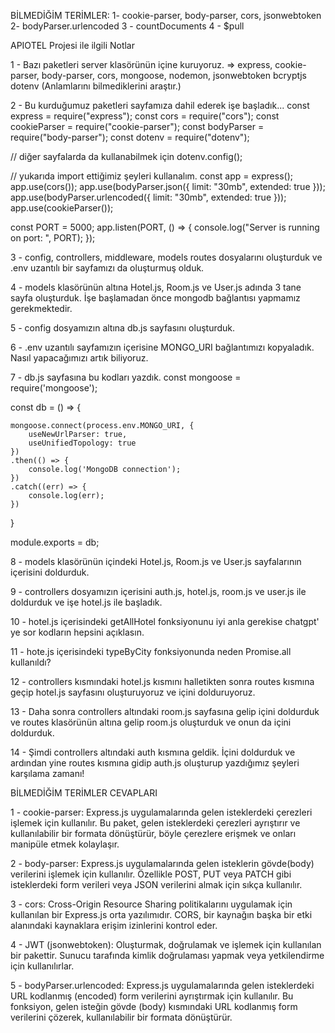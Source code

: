 BİLMEDİĞİM TERİMLER:
 1- cookie-parser, body-parser, cors, jsonwebtoken
 2- bodyParser.urlencoded
 3 - countDocuments
 4 - $pull




APIOTEL Projesi ile ilgili Notlar

1 - Bazı paketleri server klasörünün içine kuruyoruz. => express, cookie-parser, body-parser, cors, mongoose, nodemon, jsonwebtoken bcryptjs dotenv (Anlamlarını bilmediklerini araştır.)


2 - Bu kurduğumuz paketleri sayfamıza dahil ederek işe başladık...
const express = require("express");
const cors = require("cors");
const cookieParser = require("cookie-parser");
const bodyParser = require("body-parser");
const dotenv = require("dotenv");

// diğer sayfalarda da kullanabilmek için
dotenv.config();

// yukarıda import ettiğimiz şeyleri kullanalım.
const app = express();
app.use(cors());
app.use(bodyParser.json({ limit: "30mb", extended: true }));
app.use(bodyParser.urlencoded({ limit: "30mb", extended: true }));
app.use(cookieParser());

const PORT = 5000;
app.listen(PORT, () => {
  console.log("Server is running on port: ", PORT);
});



3 - config, controllers, middleware, models routes dosyalarını oluşturduk ve .env uzantılı bir sayfamızı da oluşturmuş olduk.

4 - models klasörünün altına Hotel.js, Room.js ve User.js adında 3 tane sayfa oluşturduk. İşe başlamadan önce mongodb bağlantısı yapmamız gerekmektedir.

5 - config dosyamızın altına db.js sayfasını oluşturduk.

6 - .env uzantılı sayfamızın içerisine MONGO_URI bağlantımızı kopyaladık. Nasıl yapacağımızı artık biliyoruz.



7 - db.js sayfasına bu kodları yazdık.
const mongoose = require('mongoose');

const db = () => {

    mongoose.connect(process.env.MONGO_URI, {
        useNewUrlParser: true,
        useUnifiedTopology: true
    })
    .then(() => {
        console.log('MongoDB connection');
    })
    .catch((err) => {
        console.log(err);
    })


}

module.exports = db;


8 - models klasörünün içindeki Hotel.js, Room.js ve User.js sayfalarının içerisini doldurduk.

9 - controllers dosyamızın içerisini auth.js, hotel.js, room.js ve user.js ile doldurduk ve işe hotel.js ile başladık.

10 - hotel.js içerisindeki getAllHotel fonksiyonunu iyi anla gerekise chatgpt' ye sor kodların hepsini açıklasın.

11 - hote.js içerisindeki typeByCity fonksiyonunda neden Promise.all kullanıldı?

12 - controllers kısmındaki hotel.js kısmını halletikten sonra routes kısmına geçip hotel.js sayfasını oluşturuyoruz ve içini dolduruyoruz.

13 - Daha sonra controllers altındaki room.js sayfasına gelip içini doldurduk ve routes klasörünün altına gelip room.js oluşturduk ve onun da içini doldurduk.

14 - Şimdi controllers altındaki auth kısmına geldik. İçini doldurduk ve ardından yine routes kısmına gidip auth.js oluşturup yazdığımız şeyleri karşılama zamanı!



BİLMEDİĞİM TERİMLER CEVAPLARI

1 - cookie-parser: Express.js uygulamalarında gelen isteklerdeki çerezleri işlemek için kullanılır. Bu paket, gelen isteklerdeki çerezleri ayrıştırır ve kullanılabilir bir formata dönüştürür, böyle çerezlere erişmek ve onları manipüle etmek kolaylaşır.


2 - body-parser: Express.js uygulamalarında gelen isteklerin gövde(body) verilerini işlemek için kullanılır. Özellikle POST, PUT veya PATCH gibi isteklerdeki form verileri veya JSON verilerini almak için sıkça kullanılır.


3 - cors: Cross-Origin Resource Sharing politikalarını uygulamak için kullanılan bir Express.js orta yazılımıdır. CORS, bir kaynağın başka bir etki alanındaki kaynaklara erişim izinlerini kontrol eder.


4 - JWT (jsonwebtoken): Oluşturmak, doğrulamak ve işlemek için kullanılan bir pakettir. Sunucu tarafında kimlik doğrulaması yapmak veya yetkilendirme için kullanılırlar.



5 - bodyParser.urlencoded: Express.js uygulamalarında gelen isteklerdeki URL kodlanmış (encoded) form verilerini ayrıştırmak için kullanılır. Bu fonksiyon, gelen isteğin gövde (body) kısmındaki URL kodlanmış form verilerini çözerek, kullanılabilir bir formata dönüştürür.